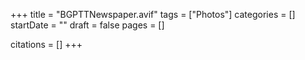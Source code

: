 +++
title = "BGPTTNewspaper.avif"
tags = ["Photos"]
categories = []
startDate = ""
draft = false
pages = []

citations = []
+++
